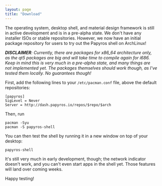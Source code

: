 ```yaml
---
layout: page
title: "Download"
---
```


The operating system, desktop shell, and material design framework is still in active development and is in a pre-alpha state. We don't have any installer ISOs or stable repositories. However, we now have an initial package repository for users to try out the Papyros shell on ArchLinux!

<i><b>DISCLAIMER</b>: Currently, there are packages for x86_64 architecture only, as the qt5 packages are big and will take time to compile again for i686. Keep in mind this is very much in a pre-alpha state, and many things are not implemented yet. The packages themselves should work though, as I've tested them locally. No guarantees though!</i>

First, add the following lines to your `/etc/pacman.conf` file, above the default repositories:

    [papyros]
    SigLevel = Never
    Server = http://dash.papyros.io/repos/$repo/$arch

Then, run

    pacman -Syu
    pacman -S papyros-shell

You can then test the shell by running it in a new window on top of your desktop:

    papyros-shell

It's still very much in early development, though; the network indicator doesn't work, and you can't even start apps in the shell yet. Those features will land over coming weeks.

Happy testing!

